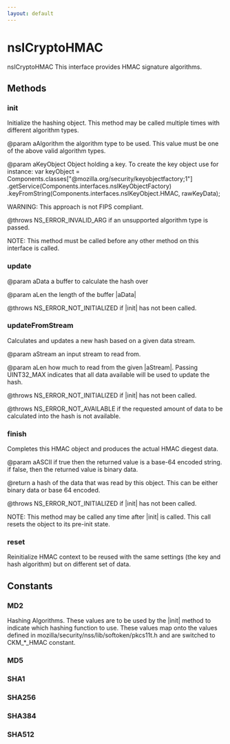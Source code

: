 ```yaml
---
layout: default
---
```


# nsICryptoHMAC #

nsICryptoHMAC
This interface provides HMAC signature algorithms.


## Methods ##

### init ###

Initialize the hashing object. This method may be
called multiple times with different algorithm types.

@param aAlgorithm the algorithm type to be used.
       This value must be one of the above valid
       algorithm types.

@param aKeyObject
       Object holding a key. To create the key object use for instance:
       var keyObject = Components.classes["@mozilla.org/security/keyobjectfactory;1"]
           .getService(Components.interfaces.nsIKeyObjectFactory)
             .keyFromString(Components.interfaces.nsIKeyObject.HMAC, rawKeyData);

WARNING: This approach is not FIPS compliant.

@throws NS_ERROR_INVALID_ARG if an unsupported algorithm
       type is passed.

NOTE: This method must be called before any other method 
       on this interface is called.


### update ###

@param aData a buffer to calculate the hash over

@param aLen the length of the buffer |aData|

@throws NS_ERROR_NOT_INITIALIZED if |init| has not been 
        called.


### updateFromStream ###

Calculates and updates a new hash based on a given data stream.

@param aStream an input stream to read from.

@param aLen how much to read from the given |aStream|.  Passing
       UINT32_MAX indicates that all data available will be used 
       to update the hash. 

@throws NS_ERROR_NOT_INITIALIZED if |init| has not been 
        called.

@throws NS_ERROR_NOT_AVAILABLE if the requested amount of 
        data to be calculated into the hash is not available.



### finish ###

Completes this HMAC object and produces the actual HMAC diegest data.

@param aASCII if true then the returned value is a base-64 
       encoded string.  if false, then the returned value is
       binary data.  

@return a hash of the data that was read by this object.  This can
        be either binary data or base 64 encoded.

@throws NS_ERROR_NOT_INITIALIZED if |init| has not been 
        called.

NOTE: This method may be called any time after |init|
      is called.  This call resets the object to its
      pre-init state.


### reset ###

Reinitialize HMAC context to be reused with the same
settings (the key and hash algorithm) but on different 
set of data.


## Constants ##

### MD2 ###

Hashing Algorithms.  These values are to be used by the
|init| method to indicate which hashing function to
use.  These values map onto the values defined in
mozilla/security/nss/lib/softoken/pkcs11t.h and are 
switched to CKM_*_HMAC constant.


### MD5 ###

### SHA1 ###

### SHA256 ###

### SHA384 ###

### SHA512 ###
